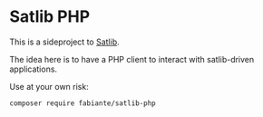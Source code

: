# Satlib PHP

This is a sideproject to [Satlib](https://github.com/fabiante/satlib).

The idea here is to have a PHP client to interact with satlib-driven applications.

Use at your own risk:

```shell
composer require fabiante/satlib-php
```
